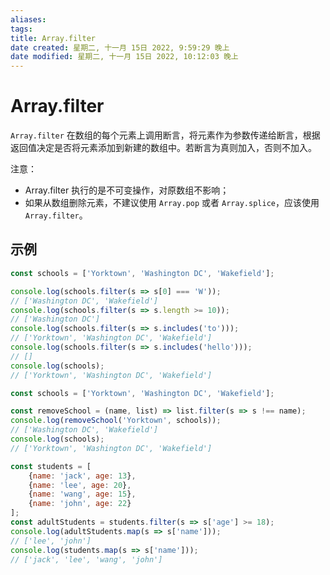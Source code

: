 ```yaml
---
aliases: 
tags: 
title: Array.filter
date created: 星期二, 十一月 15日 2022, 9:59:29 晚上
date modified: 星期二, 十一月 15日 2022, 10:12:03 晚上
---
```


# Array.filter

`Array.filter` 在数组的每个元素上调用断言，将元素作为参数传递给断言，根据返回值决定是否将元素添加到新建的数组中。若断言为真则加入，否则不加入。

注意：

- Array.filter 执行的是不可变操作，对原数组不影响；
- 如果从数组删除元素，不建议使用 `Array.pop` 或者 `Array.splice`，应该使用 `Array.filter`。

## 示例

```javascript
const schools = ['Yorktown', 'Washington DC', 'Wakefield'];

console.log(schools.filter(s => s[0] === 'W'));
// ['Washington DC', 'Wakefield']
console.log(schools.filter(s => s.length >= 10));
// ['Washington DC']
console.log(schools.filter(s => s.includes('to')));
// ['Yorktown', 'Washington DC', 'Wakefield']
console.log(schools.filter(s => s.includes('hello')));
// []
console.log(schools);
// ['Yorktown', 'Washington DC', 'Wakefield']
```

```javascript
const schools = ['Yorktown', 'Washington DC', 'Wakefield'];

const removeSchool = (name, list) => list.filter(s => s !== name);
console.log(removeSchool('Yorktown', schools));
// ['Washington DC', 'Wakefield']
console.log(schools);
// ['Yorktown', 'Washington DC', 'Wakefield']
```

```javascript
const students = [
	{name: 'jack', age: 13},
	{name: 'lee', age: 20},
	{name: 'wang', age: 15},
	{name: 'john', age: 22}
];
const adultStudents = students.filter(s => s['age'] >= 18);
console.log(adultStudents.map(s => s['name']));
// ['lee', 'john']
console.log(students.map(s => s['name']));
// ['jack', 'lee', 'wang', 'john']
```
